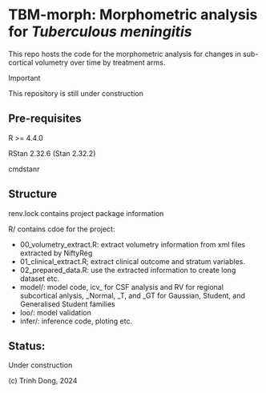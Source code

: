 # TBM-morph: Morphometric analysis for *Tuberculous meningitis*

This repo hosts the code for the morphometric analysis for changes in sub-cortical volumetry over time by treatment arms.

> [!IMPORTANT]
> This repository is still under construction

## Pre-requisites

R >= 4.4.0

RStan 2.32.6 (Stan 2.32.2)

cmdstanr

## Structure

renv.lock contains project package information

R/ contains cdoe for the project:

  - 00_volumetry_extract.R: extract volumetry information from xml files extracted by NiftyReg
  - 01_clinical_extract.R; extract clinical outcome and stratum variables.
  - 02_prepared_data.R: use the extracted information to create long dataset etc.
  - model/: model code, icv_ for CSF analysis and RV for regional subcortical anlysis, \_Normal, \_T, and \_GT for Gaussian, Student, and Generalised Student families
  - loo/: model validation
  - infer/: inference code, ploting etc.
  
## Status:

Under construction

(c) Trinh Dong, 2024
